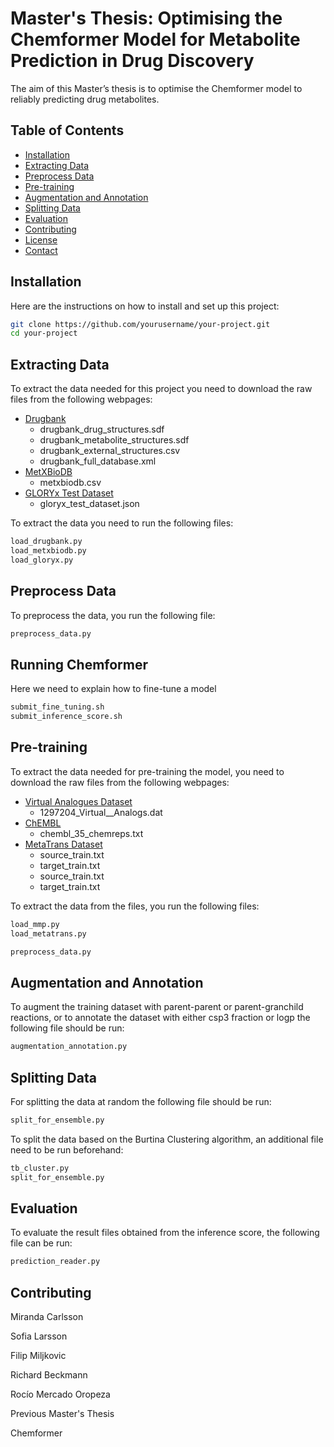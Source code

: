 # Master's Thesis: Optimising the Chemformer Model for Metabolite Prediction in Drug Discovery

The aim of this Master’s thesis is to optimise the Chemformer model to reliably
predicting drug metabolites.

## Table of Contents

- [Installation](#installation)
- [Extracting Data](#extracting-data)
- [Preprocess Data](#preprocess-data)
- [Pre-training](#pre-training)
- [Augmentation and Annotation](#augmentation-and-annotation)
- [Splitting Data](#splitting-data)
- [Evaluation](#evaluation)
- [Contributing](#contributing)
- [License](#license)
- [Contact](#contact)

## Installation
Here are the instructions on how to install and set up this project:

```bash
git clone https://github.com/yourusername/your-project.git
cd your-project
```

## Extracting Data

To extract the data needed for this project you need to download the raw files from the following webpages:

* [Drugbank](https://go.drugbank.com/releases/latest)
  * drugbank_drug_structures.sdf
  * drugbank_metabolite_structures.sdf
  * drugbank_external_structures.csv
  * drugbank_full_database.xml
* [MetXBioDB](https://zenodo.org/records/13235312)
  * metxbiodb.csv
* [GLORYx Test Dataset](https://github.com/christinadebruynkops/GLORYx/tree/master/datasets/test_dataset)
  * gloryx_test_dataset.json

To extract the data you need to run the following files:

```bash
load_drugbank.py
load_metxbiodb.py
load_gloryx.py
```

## Preprocess Data

To preprocess the data, you run the following file:

```bash
preprocess_data.py
```

## Running Chemformer

Here we need to explain how to fine-tune a model

```bash
submit_fine_tuning.sh
submit_inference_score.sh
```


## Pre-training

To extract the data needed for pre-training the model, you need to download the raw files from the following webpages:

* [Virtual Analogues Dataset](https://zenodo.org/records/45807)
  * 1297204_Virtual__Analogs.dat
* [ChEMBL](https://chembl.gitbook.io/chembl-interface-documentation/downloads)
  * chembl_35_chemreps.txt
* [MetaTrans Dataset](https://github.com/KavrakiLab/MetaTrans/tree/master/datasets)
  * source_train.txt
  * target_train.txt
  * source_train.txt
  * target_train.txt

To extract the data from the files, you run the following files:

```bash
load_mmp.py
load_metatrans.py
```

```bash
preprocess_data.py
```

## Augmentation and Annotation

To augment the training dataset with parent-parent or parent-granchild reactions, or to annotate the dataset with either csp3 fraction or logp the following file should be run:

```bash
augmentation_annotation.py
```

## Splitting Data

For splitting the data at random the following file should be run:

```bash
split_for_ensemble.py
```

To split the data based on the Burtina Clustering algorithm, an additional file need to be run beforehand:

```bash
tb_cluster.py
split_for_ensemble.py
```

## Evaluation

To evaluate the result files obtained from the inference score, the following file can be run:

```bash
prediction_reader.py
```

## Contributing

Miranda Carlsson

Sofia Larsson

Filip Miljkovic

Richard Beckmann

Rocío Mercado Oropeza

Previous Master's Thesis

Chemformer


